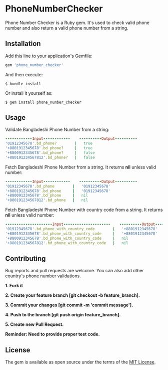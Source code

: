 # PhoneNumberChecker

Phone Number Checker is a Ruby gem. It's used to check valid phone number and also return a valid phone number from a string.

## Installation

Add this line to your application's Gemfile:

```ruby
gem 'phone_number_checker'
```

And then execute:

    $ bundle install

Or install it yourself as:

    $ gem install phone_number_checker

## Usage

Validate Bangladeshi Phone Number from a string:
```ruby
------------Input------------    ----------Output----------
'01912345678'.bd_phone?        |   true
'+8801912345678'.bd_phone?     |   true
'+8800912345678'.bd_phone?     |   false
'+880191234567812'.bd_phone?   |   false
```

Fetch Bangladeshi Phone Number from a string. It returns **nil** unless valid number:
```ruby
------------Input------------    ----------Output----------
'01912345678'.bd_phone        |   '01912345678'
'+8801912345678'.bd_phone     |   '01912345678'
'+8800912345678'.bd_phone     |   nil
'+880191234567812'.bd_phone   |   nil
```

Fetch Bangladeshi Phone Number with country code from a string. It returns **nil** unless valid number:
```ruby
---------------------Input---------------------    ----------Output----------
'01912345678'.bd_phone_with_country_code        |   '+8801912345678'
'+8801912345678'.bd_phone_with_country_code     |   '+8801912345678'
'+8800912345678'.bd_phone_with_country_code     |   nil
'+880191234567812'.bd_phone_with_country_code   |   nil
```

## Contributing


Bug reports and pull requests are welcome. You can also add other country's phone number validations.

**1. Fork it**

**2. Create your feature branch [git checkout -b feature_branch].**

**3. Commit your changes [git commit -m 'commit message'].**

**4. Push to the branch [git push origin feature_branch].**

**5. Create new Pull Request.**

**Reminder: Need to provide proper test code.**

## License

The gem is available as open source under the terms of the [MIT License](https://opensource.org/licenses/MIT).
